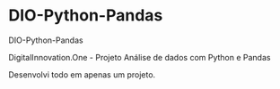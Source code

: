 # DIO-Python-Pandas
DIO-Python-Pandas

DigitalInnovation.One - Projeto Análise de dados com Python e Pandas

Desenvolvi todo em apenas um projeto.
